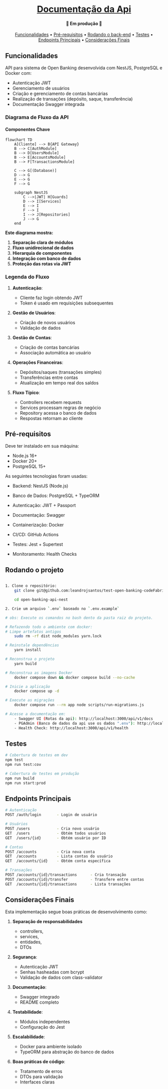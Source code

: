 <h1 align="center">
    <a href="#" alt=""> Documentação da Api </a>
</h1>

<h4 align="center">
	🚧 Em produção 🚧
</h4>

<p align="center">
 <a href="#funcionalidades">Funcionalidades</a> • 
 <a href="#pré-requisitos">Pré-requisitos</a> •
 <a href="#rodando-o-projeto">Rodando o back-end</a> •
 <a href="#testes">Testes</a> •
 <a href="#endpoints-principais">Endpoints Principais</a> •
 <a href="#considerações-finais">Considerações Finais</a> 
</p>

## Funcionalidades
API para sistema de Open Banking desenvolvida com NestJS, PostgreSQL e Docker com:
- Autenticação JWT
- Gerenciamento de usuários
- Criação e gerenciamento de contas bancárias
- Realização de transações (depósito, saque, transferência)
- Documentação Swagger integrada


### Diagrama de Fluxo da API
#### Componentes Chave

```mermaid
flowchart TD
    A[Cliente] --> B{API Gateway}
    B --> C[AuthModule]
    B --> D[UsersModule]
    B --> E[AccountsModule]
    B --> F[TransactionsModule]
    
    C --> G[(Database)]
    D --> G
    E --> G
    F --> G
    
    subgraph NestJS
        C -->|JWT| H[Guards]
        D --> I[Services]
        E --> I
        F --> I
        I --> J[Repositories]
        J --> G
    end
```

**Este diagrama mostra:**
1. **Separação clara de módulos**
2. **Fluxo unidirecional de dados**
3. **Hierarquia de componentes**
4. **Integração com banco de dados**
5. **Proteção das rotas via JWT**

### Legenda do Fluxo

1. **Autenticação**:
   - Cliente faz login obtendo JWT
   - Token é usado em requisições subsequentes

2. **Gestão de Usuários**:
   - Criação de novos usuários
   - Validação de dados

3. **Gestão de Contas**:
   - Criação de contas bancárias
   - Associação automática ao usuário

4. **Operações Financeiras**:
   - Depósitos/saques (transações simples)
   - Transferências entre contas
   - Atualização em tempo real dos saldos

5. **Fluxo Típico**:
   - Controllers recebem requests
   - Services processam regras de negócio
   - Repository acessa o banco de dados
   - Respostas retornam ao cliente

## Pré-requisitos
Deve ter instalado em sua máquina: 
- Node.js 16+
- Docker 20+
- PostgreSQL 15+

As seguintes tecnologias foram usadas:
- Backend: NestJS (Node.js)

- Banco de Dados: PostgreSQL + TypeORM

- Autenticação: JWT + Passport

- Documentação: Swagger

- Containerização: Docker

- CI/CD: GitHub Actions

- Testes: Jest + Supertest

- Monitoramento: Health Checks

## Rodando o projeto
```bash

1. Clone o repositório:
    git clone git@github.com:leandrojsantos/test-open-banking-codeFabrik.git

    cd open-banking-api-nest

2. Crie um arquivo `.env` baseado no `.env.example`

# obs: Execute os comandos no bash dento da pasta raiz do projeto.

# Refazendo todo o ambiente com docker:
# Limpe artefatos antigos
    sudo rm -rf dist node_modules yarn.lock

# Reinstale dependências
    yarn install

# Reconstrua o projeto
    yarn build

# Reconstrua as imagens Docker
    docker compose down && docker compose build --no-cache

# Inicie a aplicação
    docker compose up -d

# Execute as migrações
    docker compose run --rm app node scripts/run-migrations.js

# Acesse a documentação em:
    - Swagger UI (Rotas da api): http://localhost:3000/api/v1/docs
    - PGAdmin (Banco de dados da api use os dados ".env"): http://localhost:5050
    - Health Check: http://localhost:3000/api/v1/health

```
## Testes
```bash
# Cobertura de testes em dev
npm test
npm run test:cov 

# Cobertura de testes em produção
npm run build
npm run start:prod

```

## Endpoints Principais
```bash
# Autenticação
POST /auth/login       - Login de usuário

# Usuários
POST /users            - Cria novo usuário
GET  /users            - Obtém todos usuários
GET  /users/{id}       - Obtém usuário por ID

# Contas
POST /accounts         - Cria nova conta
GET  /accounts         - Lista contas do usuário
GET  /accounts/{id}    - Obtém conta específica

# Transações
POST /accounts/{id}/transactions      - Cria transação
POST /accounts/{id}/transfer          - Transfere entre contas
GET  /accounts/{id}/transactions      - Lista transações

```

## Considerações Finais
Esta implementação segue boas práticas de desenvolvimento como:

1. **Separação de responsabilidades**
   - controllers, 
   - services, 
   - entidades,
   - DTOs

2. **Segurança**: 
   - Autenticação JWT
   - Senhas hasheadas com bcrypt
   - Validação de dados com class-validator

3. **Documentação**: 
   - Swagger integrado
   - README completo

4. **Testabilidade**: 
   - Módulos independentes
   - Configuração do Jest

5. **Escalabilidade**: 
   - Docker para ambiente isolado
   - TypeORM para abstração do banco de dados

6. **Boas práticas de código**: 
   - Tratamento de erros
   - DTOs para validação
   - Interfaces claras

